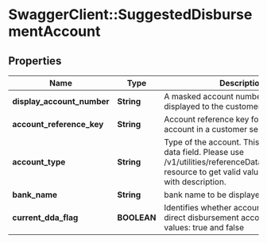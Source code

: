 # SwaggerClient::SuggestedDisbursementAccount

## Properties
Name | Type | Description | Notes
------------ | ------------- | ------------- | -------------
**display_account_number** | **String** | A masked account number that can be displayed to the customer | [optional] 
**account_reference_key** | **String** | Account reference key for linking account in a customer session. | [optional] 
**account_type** | **String** | Type of the account. This is a reference data field. Please use /v1/utilities/referenceData/{accountType} resource to get valid value of this field with description. | [optional] 
**bank_name** | **String** | bank name to be displayed to customer | [optional] 
**current_dda_flag** | **BOOLEAN** | Identifies whether account is current direct disbursement account or not. Valid values: true and false | [optional] 

